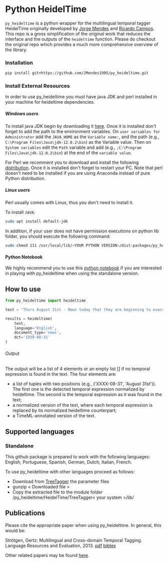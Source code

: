 # Python HeidelTime
`py_heideltime` is a python wrapper for the multilingual temporal tagger HeidelTime originally developed by [Jorge Mendes](https://github.com/JMendes1995/py_heideltime) and [Ricardo Campos](http://www.ccc.ipt.pt/~ricardo/). This repo is a gross simplification of the original work that reduces the interface and the outputs of the `heideltime` function. Please do checkout the original repo which provides a much more comprehensive overview of the library.   


### Installation

``` bash
pip install git+https://github.com/JMendes1995/py_heideltime.git
```

### Install External Resources
In order to use py_heideltime you must have java JDK and perl installed in your machine for heideltime dependencies.

##### Windows users
To install java JDK begin by downloading it [here](https://www.oracle.com/technetwork/java/javase/downloads/index.html). Once it is installed don't forget to add the path to the environment variables. On `user variables for Administrator` add the `JAVA_HOME` as the `Variable name:`, and the path (e.g., `C:\Program Files\Java\jdk-12.0.2\bin`) as the Variable value. Then on `System variables` edit the `Path` variable and add (e.g., `;C:\Program Files\Java\jdk-12.0.2\bin`) at the end of the `variable value`.

For Perl we recomment you to download and install the following [distribution](http://strawberryperl.com/). Once it is installed don't forget to restart your PC. Note that perl doesn't need to be installed if you are using Anaconda instead of pure Python distribution.

##### Linux users
Perl usually comes with Linux, thus you don't need to install it.

To install `JAVA`:
```bash
sudo apt install default-jdk
```
In addition, if your user does not have permission executions on python lib folder, you should execute the following command:
```bash
sudo chmod 111 /usr/local/lib/<YOUR PYTHON VERSION>/dist-packages/py_heideltime/HeidelTime/TreeTaggerLinux/bin/*
```

#### Python Notebook 
We highly recommend you to use this [python notebook](notebooks/usage.ipynb) if you are interested in playing with py_heideltime  when using the standalone version.

## How to use
```python
from py_heideltime import heideltime

text = "Thurs August 31st - News today that they are beginning to evacuate the London children tomorrow. Percy is a billeting officer. I can't see that they will be much safer here."

results = heideltime(
    text,
    language='English',
    document_type='news',
    dct='1939-08-31'
)
````


###### Output
The output will be a list of 4 elements or an empty list [] if no temporal expression is found in the text. The four elements are:

- a list of tuples with two positions (e.g., ('XXXX-08-31', 'August 31st')). The first one is the detected temporal expression normalized by heideltime. The second is the temporal expression as it was found in the text;
- a normalized version of the text, where each temporal expression is replaced by its normalized heideltime counterpart;
- a TimeML-annotated version of the text.

## Supported languages

### Standalone
This github package is prepared to work with the following languages: English, Portuguese, Spanish, German, Dutch, Italian, French.

To use py_heideltime with other languages proceed as follows:
  
  - Download from [TreeTagger](https://www.cis.uni-muenchen.de/~schmid/tools/TreeTagger/) the parameter files
  - gunzip < Downloaded file >
  - Copy the extracted file to the module folder /py_heideltime/HeidelTime/TreeTagger< your system >/lib/


## Publications 

Please cite the appropriate paper when using py_heideltime. In general, this would be:

Strötgen, Gertz: Multilingual and Cross-domain Temporal Tagging. Language Resources and Evaluation, 2013. [pdf](https://link.springer.com/article/10.1007%2Fs10579-012-9179-y) [bibtex](https://dbs.ifi.uni-heidelberg.de/files/Team/jannik/publications/stroetgen_bib.html#LREjournal2013)

Other related papers may be found [here](https://github.com/HeidelTime/heideltime#Publications).


